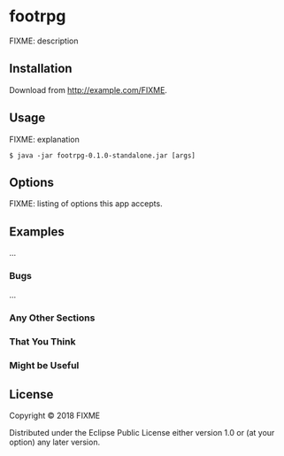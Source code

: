 # footrpg

FIXME: description

## Installation

Download from http://example.com/FIXME.

## Usage

FIXME: explanation

    $ java -jar footrpg-0.1.0-standalone.jar [args]

## Options

FIXME: listing of options this app accepts.

## Examples

...

### Bugs

...

### Any Other Sections
### That You Think
### Might be Useful

## License

Copyright © 2018 FIXME

Distributed under the Eclipse Public License either version 1.0 or (at
your option) any later version.
